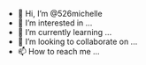- 👋 Hi, I’m @526michelle
- 👀 I’m interested in ...
- 🌱 I’m currently learning ...
- 💞️ I’m looking to collaborate on ...
- 📫 How to reach me ...

<!---
526michelle/526michelle is a ✨ special ✨ repository because its `README.md` (this file) appears on your GitHub profile.
You can click the Preview link to take a look at your changes.
--->

